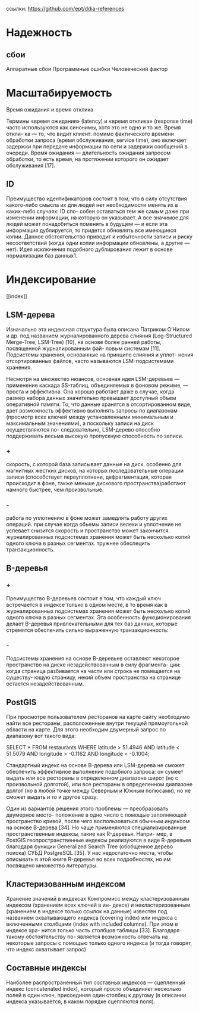 
ccылки:
https://github.com/ept/ddia-references

# Надежность
## сбои
Аппаратные сбои
Программные ошибки
Человеческий фактор

# Масштабируемость

Время ожидания и время отклика

Термины «время ожидания» (latency) и «время отклика» (response time) часто используются как синонимы, хотя это не одно и то же. Время откли- ка — то, что видит клиент: помимо фактического времени обработки запроса (время обслуживания, service time), оно включает задержки при передаче информации по сети и задержки сообщений в очереди. Время ожидания — длительность ожидания запросом обработки, то есть время, на протяжении которого он ожидает обслуживания [17].


## ID
Преимущество идентификаторов состоит в том, что в силу отсутствия какого-либо смысла их для людей нет необходимости менять их в каких-либо случаях: ID спо- собен оставаться тем же самым даже при изменении информации, на которую он указывает. А все значимое для людей может понадобиться поменять в будущем — и если эта информация дублируется, то придется обновлять все имеющиеся копии. Данное обстоятельство приводит к избыточности записи и риску несоответствий (когда одни копии информации обновлены, а другие — нет). Идея исключения подобного дублирования лежит в основе нормализации баз данных1.


# Индексирование
[[index]]

## LSM-дерева
Изначально эта индексная структура была описана Патриком О’Нилом и др. под названием журналированного дерева слияния (Log-Structured Merge-Tree, LSM-Tree) [10], на основе более ранней работы, посвященной журналированным фай- ловым системам [11]. Подсистемы хранения, основанные на принципе слияния и уплот- нения отсортированных файлов, часто называются LSM-подсистемами хранения.

Несмотря на множество нюансов, основная идея LSM-деревьев — применение каскада SS-таблиц, объединяемых в фоновом режиме, — проста и эффективна. Она хорошо работает даже в случае, когда размер набора данных значительно превышает доступный объем оперативной памяти. То, что данные хранятся в отсортированном виде, дает возможность эффективно выполнять запросы по диапазонам (просмотр всех ключей между установленными минимальным и максимальным значениями), а поскольку записи на диск осуществляются по- следовательно, LSM-дерево способно поддерживать весьма высокую пропускную способность по записи.
### +
скорость, с которой база записывает данные на диск.
особенно для магнитных жестких дисков, на которых последовательные операции записи (способствует переуплотнени, дефрагментация, которая происходит в фоне, также меньше дискового пространства)работают намного быстрее, чем произвольные.
### -
работа по уплотнению в фоне может замедлять работу других операций.
при случае когда обьемы записи велеки и уплотнение не успевает 
снизится скорость и пространство может закончится.
 журналированных подсистемах хранения может быть несколько копий одного ключа в разных сегментах. тружнее обеспецить транзакционность.
## B-деревья
### +
Преимущество B-деревьев состоит в том, что каждый ключ встречается в индексе только в одном месте, в то время как в журналированных подсистемах хранения может быть несколько копий одного ключа в разных сегментах. Эта особенность функционирования делает B-деревья привлекательными для тех баз данных, которые стремятся обеспечить сильно выраженную транзакционность:
### -
Подсистемы хранения на основе B-деревьев оставляют некоторое пространство на диске незадействованным в силу фрагмента- ции: когда страница разбивается на части или строка не помещается на существу- ющую страницу, некий объем пространства на странице остается незадействованным.

## PostGIS

При просмотре пользователем ресторанов на карте сайту необходимо найти все рестораны, расположенные внутри текущей прямоугольной области на карте. Для этого необходим двумерный запрос по диапазону вот такого вида:

SELECT * FROM restaurants WHERE latitude  > 51.4946 AND latitude  < 51.5079
                          AND longitude > -0.1162 AND longitude < -0.1004;

Стандартный индекс на основе B-дерева или LSM-дерева не сможет обеспечить эффективное выполнение подобного запроса: он сумеет выдать или все рестораны в определенном диапазоне широт (но с произвольной долготой), или все рестораны в определенном диапазоне долгот (но в любой точке между Северным и Южным полюсами), но не сможет выдать и то и другое сразу.

Один из вариантов решения этого проблемы — преобразовать двумерное место- положение в одно число с помощью заполняющей пространство кривой, после чего воспользоваться обычным индексом на основе B-дерева [34]. Но чаще применяются специализированные пространственные индексы, такие как R-деревья. Напри- мер, в PostGIS геопространственные индексы реализуются в виде R-деревьев благодаря функции Generalized Search Tree (обобщенное дерево поиска) СУБД PostgreSQL [35]. У нас недостаточно места, чтобы описывать в этой книге R-деревья во всех подробностях, но им посвящено множество литературы.

## Кластеризованным индексом
Хранение значений в индексах
Компромисс между кластеризованным индексом (хранением всех ключей в ин- дексе) и некластеризованным (хранением в индексе только ссылок на данные) известен под названием охватывающего индекса (covering index) или индекса с включенными столбцами (index with included columns). При этом в индексе хра- нится только часть столбцов таблицы [33]. Благодаря такому обстоятельству по- является возможность отвечать на некоторые запросы с помощью только одного индекса (и тогда говорят, что индекс охватывает запрос)

## Составные индексы
Наиболее распространенный тип составных индексов — сцепленный индекс (concatenated index), который просто объединяет несколько полей в один ключ, присоединяя один столбец к другому (в описании индекса указывается, в каком порядке сцепляются поля).